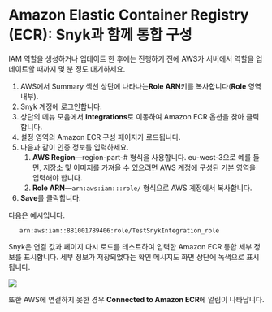 # Amazon Elastic Container Registry (ECR): Snyk과 함께 통합 구성

IAM 역할을 생성하거나 업데이트 한 후에는 진행하기 전에 AWS가 서버에서 역할을 업데이트할 때까지 몇 분 정도 대기하세요.

1. AWS에서 Summary 섹션 상단에 나타나는**Role ARN**키를 복사합니다(**Role** 영역 내부).
2. Snyk 계정에 로그인합니다.
3. 상단의 메뉴 모음에서 **Integrations**로 이동하여 Amazon ECR 옵션을 찾아 클릭합니다.
4. 설정 영역의 Amazon ECR 구성 페이지가 로드됩니다.
5. 다음과 같이 인증 정보를 입력하세요.
   1. **AWS Region**—region-part-# 형식을 사용합니다. eu-west-3으로 예를 들면, 저장소 및 이미지를 가져올 수 있으려면 AWS 계정에 구성된 기본 영역을 입력해야 합니다.
   2. **Role ARN**—`arn:aws:iam:::role/` 형식으로 AWS 계정에서 복사합니다.
6. **Save**를 클릭합니다.

다음은 예시입니다.

```
   arn:aws:iam::881001789406:role/TestSnykIntegration_role
```

Snyk은 연결 값과 페이지 다시 로드를 테스트하여 입력한 Amazon ECR 통합 세부 정보를 표시합니다. 세부 정보가 저장되었다는 확인 메시지도 화면 상단에 녹색으로 표시됩니다.

![](../../../../.gitbook/assets/uuid-49671392-b5d5-389d-66c8-86b3daf9a2e1-en.png)

또한 AWS에 연결하지 못한 경우 **Connected to Amazon ECR**에 알림이 나타납니다.
